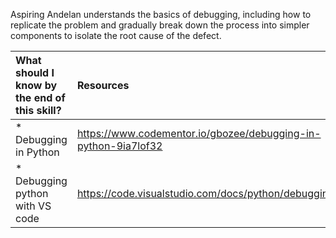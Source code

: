Aspiring Andelan understands the basics of debugging, including how to replicate the problem and gradually break down the process into simpler components to isolate the root cause of the defect.


| What should I know by the end of this skill?   |      Resources      |
|:-------------|:------------------|
| * Debugging in Python|https://www.codementor.io/gbozee/debugging-in-python-9ia7lof32|
| * Debugging python with VS code| https://code.visualstudio.com/docs/python/debugging |

